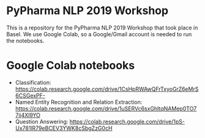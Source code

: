 # PyPharma NLP 2019 Workshop

This is a repository for the PyPharma NLP 2019 Workshop that took place in 
Basel. We use Google Colab, so a Google/Gmail account is needed to run the 
notebooks.

# Google Colab notebooks

* Classification: https://colab.research.google.com/drive/1CsHpRWAwQFrTxyoGrZ6eMrS6CSGexPF-
* Named Entity Recognition and Relation Extraction: https://colab.research.google.com/drive/1uSERVc6sxGhItqNAMep0TO77ij4Xl9YO
* Question Answering: https://colab.research.google.com/drive/1pS-Ux781lR79eBCEV3YWK8cSbgZzG0cH
